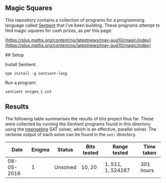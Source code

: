 ## Magic Squares

This repository contains a collection of programs for a programming language
called [Sentient](http://github.com/tuzz/sentient.js) that I've been building.
These programs attempt to find magic squares for cash prizes, as per this page:

[https://plus.maths.org/content/os/latestnews/may-aug10/magic/index](https://plus.maths.org/content/os/latestnews/may-aug10/magic/index)

## Setup

Install Sentient:

```
npm install -g sentient-lang
```

Run a program:

```
sentient enigma_1.snt
```

## Results

The following table summarises the results of this project thus far. These were
collected by running the Sentient programs found in this directory using the
[treengeling](http://fmv.jku.at/lingeling/) SAT solver, which is an effective,
parallel solver. The verbose output of each solve can be found in the `out/`
directory.

Date       | Enigma | Status   | Bits tested | Range tested      | Time taken |
-----------|--------|----------|-------------|-------------------|------------|
08-05-2016 | 1      | Unsolved | 10, 20      | 1..511, 1..524287 | 301 hours  |
